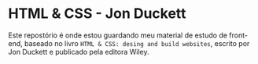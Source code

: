 # HTML & CSS - Jon Duckett

Este repostório é onde estou guardando meu material de estudo de front-end, baseado no livro
`HTML & CSS: desing and build websites`, escrito por Jon Duckett e publicado pela editora Wiley.
